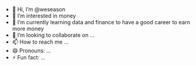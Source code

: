 - 👋 Hi, I’m @weseason
- 👀 I’m interested in money
- 🌱 I’m currently learning data and finance to have a good career to earn more money
- 💞️ I’m looking to collaborate on ...
- 📫 How to reach me ...
- 😄 Pronouns: ...
- ⚡ Fun fact: ...

<!---
weseason/weseason is a ✨ special ✨ repository because its `README.md` (this file) appears on your GitHub profile.
You can click the Preview link to take a look at your changes.
--->
